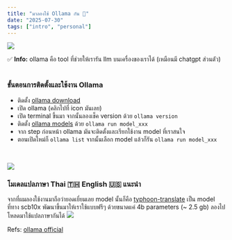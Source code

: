 ```yaml
---
title: "มาลองใช้ Ollama กัน 🦙"
date: "2025-07-30"
tags: ["intro", "personal"]
---
```


![](https://content.pstmn.io/d776e89b-2248-4c3f-a942-2eef03064755/b2xsYW1hLmpwZw==)
<br>

<div class="callout callout-info">
✅ <strong>Info:</strong> ollama คือ tool ที่ช่วยให้เรารัน llm บนเครื่องของเราได้ (เหมือนมี chatgpt ส่วนตัว)
</div>

<br>

### ขั้นตอนการติดตั้งและใช้งาน Ollama
* ติดตั้ง [ollama download](https://ollama.com/download/windows)
* เปิด ollama (คลิกไปที่ icon มันเลย)
* เปิด terminal ขึ้นมา จากนั้นลองเช็ค version ด้วย ```ollama version```
* ติดตั้ง [ollama models](https://ollama.com/search) ด้วย ```ollama run model_xxx```
* จาก step ก่อนหน้า ollama มันจะติดตั้งและเรียกใช้งาน model ที่เราสนใจ
* ตอนเปิดใหม่ก็ ```ollama list``` จากนั้นเลือก model แล้วก็รัน ```ollama run model_xxx```
<br>

![](https://llama-2.ai/wp-content/uploads/2023/12/Ollama-Multimodel-Models.jpeg)
<br>

### โมเดลแปลภาษา Thai 🇹🇭 English 🇺🇸 แนะนำ
จากที่ผมลองใช้งานมาถือว่ายอดเยี่ยมเลย model นั้นก็คือ [typhoon-translate](https://ollama.com/scb10x/typhoon-translate-4b) เป็น model ที่ทาง scb10x พัฒนาขึ้นมาให้เราใช้แบบฟรีๆ ด้วยขนาดแค่ 4b parameters (~ 2.5 gb) ลองไปโหลดมาใช้แปลภาษากันได้
![](https://cdn-thumbnails.huggingface.co/social-thumbnails/models/scb10x/typhoon-translate-4b.png)
<br>

Refs: [ollama official](https://ollama.com)
